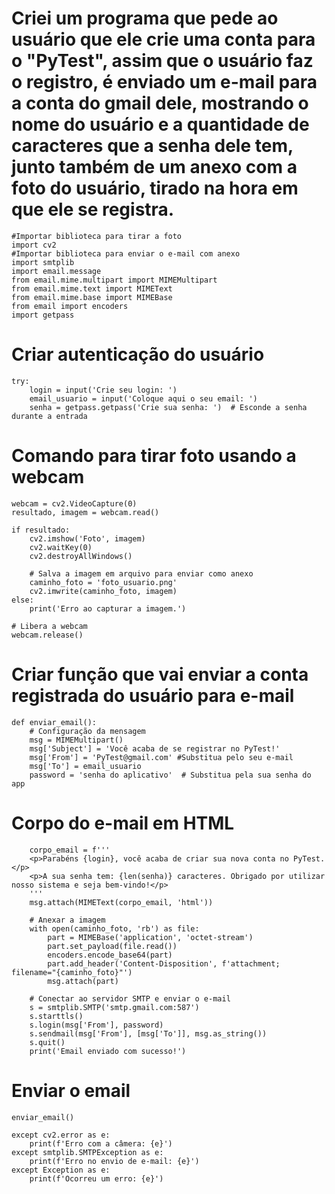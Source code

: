 # Criei um programa que pede ao usuário que ele crie uma conta para o "PyTest", assim que o usuário faz o registro, é enviado um e-mail para a conta do gmail dele, mostrando o nome do usuário e a quantidade de caracteres que a senha dele tem,  junto também de um anexo com a foto do usuário, tirado na hora em que ele se registra.

    #Importar biblioteca para tirar a foto
    import cv2
    #Importar biblioteca para enviar o e-mail com anexo
    import smtplib
    import email.message
    from email.mime.multipart import MIMEMultipart
    from email.mime.text import MIMEText
    from email.mime.base import MIMEBase
    from email import encoders
    import getpass
    
  # Criar autenticação do usuário
    try:
        login = input('Crie seu login: ')
        email_usuario = input('Coloque aqui o seu email: ')
        senha = getpass.getpass('Crie sua senha: ')  # Esconde a senha durante a entrada

  # Comando para tirar foto usando a webcam
    webcam = cv2.VideoCapture(0)
    resultado, imagem = webcam.read()

    if resultado:
        cv2.imshow('Foto', imagem)
        cv2.waitKey(0)
        cv2.destroyAllWindows()

        # Salva a imagem em arquivo para enviar como anexo
        caminho_foto = 'foto_usuario.png'
        cv2.imwrite(caminho_foto, imagem)
    else:
        print('Erro ao capturar a imagem.')

    # Libera a webcam
    webcam.release()

  # Criar função que vai enviar a conta registrada do usuário para e-mail
    def enviar_email():
        # Configuração da mensagem
        msg = MIMEMultipart()
        msg['Subject'] = 'Você acaba de se registrar no PyTest!'
        msg['From'] = 'PyTest@gmail.com' #Substitua pelo seu e-mail
        msg['To'] = email_usuario
        password = 'senha do aplicativo'  # Substitua pela sua senha do app

  # Corpo do e-mail em HTML
        corpo_email = f'''
        <p>Parabéns {login}, você acaba de criar sua nova conta no PyTest.</p>
        <p>A sua senha tem: {len(senha)} caracteres. Obrigado por utilizar nosso sistema e seja bem-vindo!</p>
        '''
        msg.attach(MIMEText(corpo_email, 'html'))

        # Anexar a imagem
        with open(caminho_foto, 'rb') as file:
            part = MIMEBase('application', 'octet-stream')
            part.set_payload(file.read())
            encoders.encode_base64(part)
            part.add_header('Content-Disposition', f'attachment; filename="{caminho_foto}"')
            msg.attach(part)

        # Conectar ao servidor SMTP e enviar o e-mail
        s = smtplib.SMTP('smtp.gmail.com:587')
        s.starttls()
        s.login(msg['From'], password)
        s.sendmail(msg['From'], [msg['To']], msg.as_string())
        s.quit()
        print('Email enviado com sucesso!')

  # Enviar o email
    enviar_email()
      
    except cv2.error as e:
        print(f'Erro com a câmera: {e}')
    except smtplib.SMTPException as e:
        print(f'Erro no envio de e-mail: {e}')
    except Exception as e:
        print(f'Ocorreu um erro: {e}')
